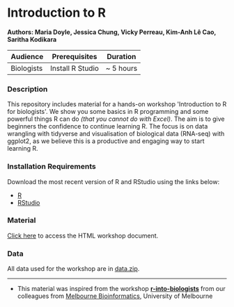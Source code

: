 # Introduction to R
**Authors: Maria Doyle, Jessica Chung, Vicky Perreau, Kim-Anh L&#234; Cao, Saritha Kodikara**

| Audience      | Prerequisites | Duration    |
| ------------- | ------------- | ----------- |
| Biologists    | Install R Studio          |~ 5 hours    |


### Description

This repository includes material for a hands-on workshop 'Introduction to R for biologists'. We show you some basics in R programming and some powerful things R can do *(that you cannot do with Excel)*. The aim is to give beginners the confidence to continue learning R. The focus is on data wrangling with tidyverse and visualisation of biological data (RNA-seq) with ggplot2, as we believe this is a productive and engaging way to start learning R. 

### Installation Requirements

Download the most recent version of R and RStudio using the links below:
- [R](https://cran.r-project.org/)
- [RStudio](https://posit.co/download/rstudio-desktop/#download)

### Material

[Click here](https://melbintgen.github.io/intro-to-r/intro_r_biologists.html) to access the HTML workshop document.

### Data
All data used for the workshop are in [data.zip](https://melbintgen.github.io/intro-to-r/data.zip).

-----

- This material was inspired from the workshop **[r-into-biologists](https://github.com/melbournebioinformatics/r-intro-biologists)** from our colleagues from [Melbourne Bioinformatics](https://www.melbournebioinformatics.org.au), University of Melbourne 
